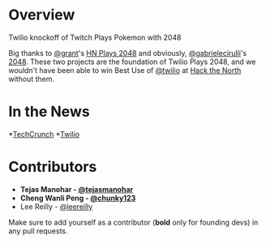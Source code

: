 Overview
=========

Twilio knockoff of Twitch Plays Pokemon with 2048

Big thanks to [@grant](https://github.com/grant)'s [HN Plays 2048](https://github.com/grant/hnplays2048) and obviously, [@gabrielecirulli](https://github.com/gabrielecirulli)'s [2048](https://github.com/gabrielecirulli/2048). These two projects are the foundation of Twilio Plays 2048, and we wouldn't have been able to win Best Use of [@twilio](https://github.com/twilio) at [Hack the North](http://hackthenorth.com) without them.


In the News
===========
*[TechCrunch](http://techcrunch.com/2014/10/23/twilio-project-turns-2048-into-a-multiplayer-game-that-you-play-by-text/)
*[Twilio](https://www.twilio.com/blog/2014/12/12-hacks-of-christmas-day-6-twilio-plays-2048.html)

Contributors
============
* __Tejas Manohar - [@tejasmanohar](https://github.com/tejas-manohar)__
* __Cheng Wanli Peng - [@chunky123](https://github.com/chunky123)__
* Lee Reilly - [@leereilly](https://github.com/leereilly)

Make sure to add yourself as a contributor (__bold__ only for founding devs) in any pull requests.
